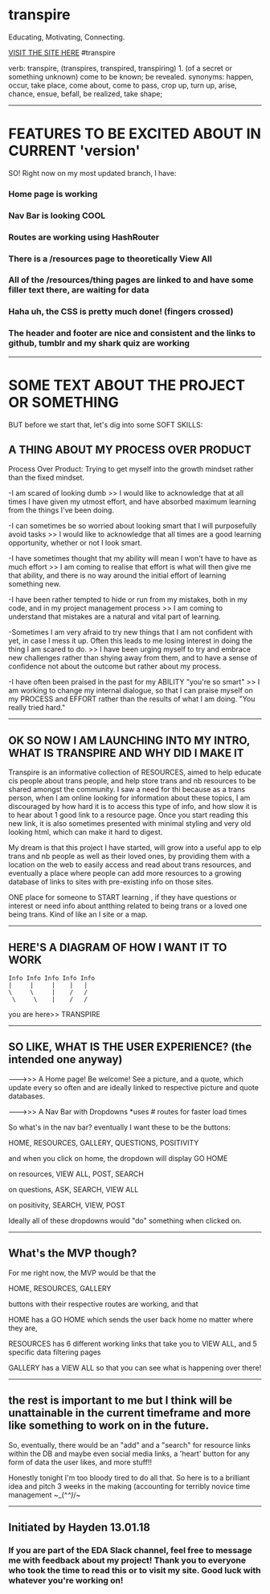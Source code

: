 # transpire
Educating, Motivating, Connecting.

[VISIT THE SITE HERE](http://trans-pire.herokuapp.com)
#transpire

verb: transpire, (transpires, transpired, transpiring)
1.
(of a secret or something unknown) come to be known; be revealed.
synonyms:	happen, occur, take place, come about, come to pass, crop up, turn up, arise, chance, ensue, befall, be realized, take shape; 

______________________________________________________________________________________________________________________

# FEATURES TO BE EXCITED ABOUT IN CURRENT 'version'

SO! Right now on my most updated branch, I have:

### Home page is working
### Nav Bar is looking COOL

### Routes are working using HashRouter

### There is a /resources page to theoretically View All
### All of the /resources/thing pages are linked to and have some filler text there, are waiting for data

### Haha uh, the CSS is pretty much done! (fingers crossed)
### The header and footer are nice and consistent and the links to github, tumblr and my shark quiz are working

______________________________________________________________________________________________________________________

# SOME TEXT ABOUT THE PROJECT OR SOMETHING

BUT before we start that, let's dig into some SOFT SKILLS:

## A THING ABOUT MY PROCESS OVER PRODUCT

Process Over Product: Trying to get myself into the growth mindset rather than the fixed mindset.

-I am scared of looking dumb >> I would like to acknowledge that at all times I have given my utmost effort, and have absorbed maximum learning from the things I've been doing.

-I can sometimes be so worried about looking smart that I will purposefully avoid tasks >> I would like to acknowledge that all times are a good learning opportunity, whether or not I look smart.

-I have sometimes thought that my ability will mean I won't have to have as much effort >> I am coming to realise that effort is what will then give me that ability, and there is no way around the initial effort of learning something new.

-I have been rather tempted to hide or run from my mistakes, both in my code, and in my project management process >> I am coming to understand that mistakes are a natural and vital part of learning.

-Sometimes I am very afraid to try new things that I am not confident with yet, in case I mess it up. Often this leads to me losing interest in doing the thing I am scared to do. >> I have been urging myself to try and embrace new challenges rather than shying away from them, and to have a sense of confidence not about the outcome but rather about my process.

-I have often been praised in the past for my ABILITY "you're so smart" >> I am working to change my internal dialogue, so that I can praise myself on my PROCESS and EFFORT rather than the results of what I am doing. "You really tried hard."

______________________________________________________________________________________________________________________


## OK SO NOW I AM LAUNCHING INTO MY INTRO, WHAT IS TRANSPIRE AND WHY DID I MAKE IT

Transpire is an informative collection of RESOURCES, aimed to help educate cis people about trans people, and help store trans and nb resources to be shared amongst the community. I saw a need for thi because as a trans person, when I am online looking for information about these topics, I am discouraged by how hard it is to access this type of info, and how slow it is to hear about 1 good link to a resource page. Once you start reading this new link, it is also sometimes presented with minimal styling and very old looking html, which can make it hard to digest. 

My dream is that this project I have started, will grow into a useful app to elp trans and nb people as well as their loved ones, by providing them with a location on the web to easily access and read about trans resources, and eventually a place where people can add more resources to a growing database of links to sites with pre-existing info on those sites.


ONE place for someone to START learning , if they have questions or interest or need info about antthing related to being trans or a loved one being trans. Kind of like an I site or a map.

______________________________________________________________________________________________________________________ 


## HERE'S A DIAGRAM OF HOW I WANT IT TO WORK

	Info Info Info Info Info
	|     |     |    |   |
	\     \     |    /   /
	 \     \    |    /   /
 you are here>> TRANSPIRE
 
 ______________________________________________________________________________________________________________________
 
 
 ## SO LIKE, WHAT IS THE USER EXPERIENCE? (the intended one anyway)
 
 --->>> A Home page! Be welcome! See a picture, and a quote, which update every so often and are ideally linked to respective picture and quote databases.
 
 --->>> A Nav Bar with Dropdowns
 *uses # routes for faster load times
 
 So what's in the nav bar? eventually I want these to be the buttons:
 
 HOME,
 RESOURCES,
 GALLERY,
 QUESTIONS,
 POSITIVITY
 
 and when you click on home,
 the dropdown will display
 GO HOME
 
 on resources,
 VIEW ALL,
 POST,
 SEARCH
 
 on questions,
 ASK,
 SEARCH,
 VIEW ALL
 
 on positivity,
 SEARCH,
 VIEW,
 POST
 
 Ideally all of these dropdowns would "do" something when clicked on. 
 
______________________________________________________________________________________________________________________


 ## What's the MVP though?
 
 For me right now, the MVP would be that the 
 
 HOME,
 RESOURCES,
 GALLERY
 
 buttons with their respective routes are working,
 and that 
 
 HOME has a GO HOME which sends the user back home no matter where they are,
 
 RESOURCES has 6 different working links that take you to VIEW ALL, and 5 specific data filtering pages
 
 GALLERY has a VIEW ALL so that you can see what is happening over there!
 
 ______________________________________________________________________________________________________________________
 
 
 ## the rest is important to me but I think will be unattainable in the current timeframe and more like something to work on in the future.
 
 So, eventually, there would be an "add" and a "search" for resource links within the DB and maybe even social media links, a 'heart' button for any form of data the user likes, and more stuff!!
 
 Honestly tonight I'm too bloody tired to do all that. So here is to a brilliant idea and pitch 3 weeks in the making (accounting for terribly novice time management ~\_(^_^)_/~
 
 
 ______________________________________________________________________________________________________________________
 
 

## Initiated by Hayden 13.01.18

### If you are part of the EDA Slack channel, feel free to message me with feedback about my project! Thank you to everyone who took the time to read this or to visit my site. Good luck with whatever you're working on!
